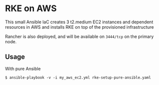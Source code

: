 # RKE on AWS

This small Ansible IaC creates 3 t2.medium EC2 instances and dependent resources in AWS and installs RKE on top of the provisioned infrastructure

Rancher is also deployed, and will be available on `3444/tcp` on the primary node.

## Usage


With pure Ansible
```
$ ansible-playbook -v -i my_aws_ec2.yml rke-setup-pure-ansible.yaml
```